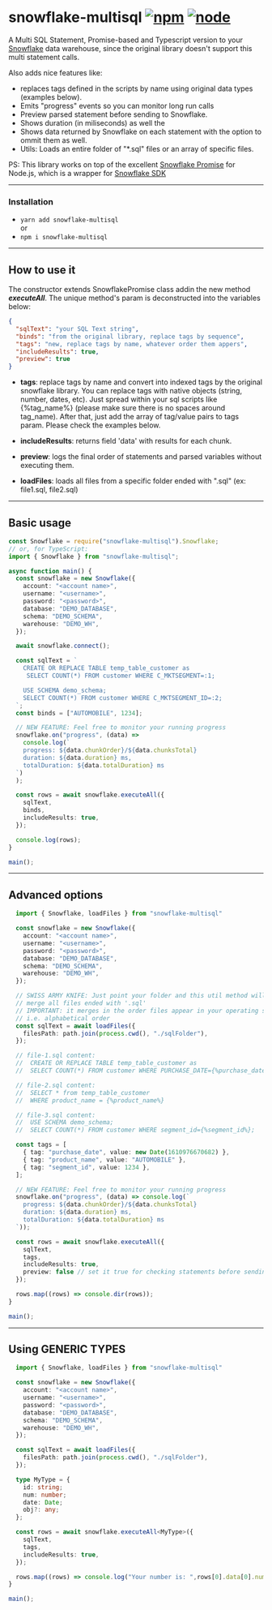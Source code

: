 # snowflake-multisql [![npm](https://img.shields.io/npm/v/snowflake-multisql.svg)](https://www.npmjs.com/package/snowflake-multisql) [![node](https://img.shields.io/node/v/snowflake-multisql.svg)](https://www.npmjs.com/package/snowflake-multisql)

A Multi SQL Statement, Promise-based and Typescript version to your [Snowflake](https://www.snowflake.net/) data warehouse, since the original library doesn't support this multi statement calls.

Also adds nice features like:

- replaces tags defined in the scripts by name using original data types (examples below).
- Emits "progress" events so you can monitor long run calls
- Preview parsed statement before sending to Snowflake.
- Shows duration (in miliseconds) as well the
- Shows data returned by Snowflake on each statement with the option to ommit them as well.
- Utils: Loads an entire folder of "\*.sql" files or an array of specific files.

PS: This library works on top of the excellent [Snowflake Promise](https://www.npmjs.com/package/snowflake-promise) for Node.js, which is a wrapper for [Snowflake SDK](https://www.npmjs.com/package/snowflake-sdk)

---

### Installation

- `yarn add snowflake-multisql`  
  or
- `npm i snowflake-multisql`

---

## How to use it

The constructor extends SnowflakePromise class addin the new method **_executeAll_**.
The unique method's param is deconstructed into the variables below:

```json
{
  "sqlText": "your SQL Text string",
  "binds": "from the original library, replace tags by sequence",
  "tags": "new, replace tags by name, whatever order them appers",
  "includeResults": true,
  "preview": true
}
```

- **tags**: replace tags by name and convert into indexed tags by the original snowflake library. You can replace tags with native objects (string, number, dates, etc). Just spread within your sql scripts like {%tag_name%} (please make sure there is no spaces around tag_name). After that, just add the array of tag/value pairs to tags param. Please check the examples below.

- **includeResults**: returns field 'data' with results for each chunk.

- **preview**: logs the final order of statements and parsed variables without executing them.

- **loadFiles**: loads all files from a specific folder ended with ".sql" (ex: file1.sql, file2.sql)

---

## Basic usage

```typescript
const Snowflake = require("snowflake-multisql").Snowflake;
// or, for TypeScript:
import { Snowflake } from "snowflake-multisql";

async function main() {
  const snowflake = new Snowflake({
    account: "<account name>",
    username: "<username>",
    password: "<password>",
    database: "DEMO_DATABASE",
    schema: "DEMO_SCHEMA",
    warehouse: "DEMO_WH",
  });

  await snowflake.connect();

  const sqlText = `
    CREATE OR REPLACE TABLE temp_table_customer as
     SELECT COUNT(*) FROM customer WHERE C_MKTSEGMENT=:1;

    USE SCHEMA demo_schema;
    SELECT COUNT(*) FROM customer WHERE C_MKTSEGMENT_ID=:2;
  `;
  const binds = ["AUTOMOBILE", 1234];

  // NEW FEATURE: Feel free to monitor your running progress
  snowflake.on("progress", (data) =>
    console.log(`
    progress: ${data.chunkOrder}/${data.chunksTotal}
    duration: ${data.duration} ms,
    totalDuration: ${data.totalDuration} ms
  `)
  );

  const rows = await snowflake.executeAll({
    sqlText,
    binds,
    includeResults: true,
  });

  console.log(rows);
}

main();
```

---

## Advanced options

```typescript
  import { Snowflake, loadFiles } from "snowflake-multisql"

  const snowflake = new Snowflake({
    account: "<account name>",
    username: "<username>",
    password: "<password>",
    database: "DEMO_DATABASE",
    schema: "DEMO_SCHEMA",
    warehouse: "DEMO_WH",
  });

  // SWISS ARMY KNIFE: Just point your folder and this util method will
  // merge all files ended with '.sql'
  // IMPORTANT: it merges in the order files appear in your operating system
  // i.e. alphabetical order
  const sqlText = await loadFiles({
    filesPath: path.join(process.cwd(), "./sqlFolder"),
  });

  // file-1.sql content:
  //  CREATE OR REPLACE TABLE temp_table_customer as
  //  SELECT COUNT(*) FROM customer WHERE PURCHASE_DATE={%purchase_date%};

  // file-2.sql content:
  //  SELECT * from temp_table_customer
  //  WHERE product_name = {%product_name%}

  // file-3.sql content:
  //  USE SCHEMA demo_schema;
  //  SELECT COUNT(*) FROM customer WHERE segment_id={%segment_id%};

  const tags = [
    { tag: "purchase_date", value: new Date(1610976670682) },
    { tag: "product_name", value: "AUTOMOBILE" },
    { tag: "segment_id", value: 1234 },
  ];

  // NEW FEATURE: Feel free to monitor your running progress
  snowflake.on("progress", (data) => console.log(`
    progress: ${data.chunkOrder}/${data.chunksTotal}
    duration: ${data.duration} ms,
    totalDuration: ${data.totalDuration} ms
  `));

  const rows = await snowflake.executeAll({
    sqlText,
    tags,
    includeResults: true,
    preview: false // set it true for checking statements before sending to Snowflake.
  });

  rows.map((rows) => console.dir(rows));
}

main();
```

---

## Using GENERIC TYPES

```typescript
  import { Snowflake, loadFiles } from "snowflake-multisql"

  const snowflake = new Snowflake({
    account: "<account name>",
    username: "<username>",
    password: "<password>",
    database: "DEMO_DATABASE",
    schema: "DEMO_SCHEMA",
    warehouse: "DEMO_WH",
  });

  const sqlText = await loadFiles({
    filesPath: path.join(process.cwd(), "./sqlFolder"),
  });

  type MyType = {
    id: string;
    num: number;
    date: Date;
    obj?: any;
  };

  const rows = await snowflake.executeAll<MyType>({
    sqlText,
    tags,
    includeResults: true,
  });

  rows.map((rows) => console.log("Your number is: ",rows[0].data[0].num));
}

main();
```
